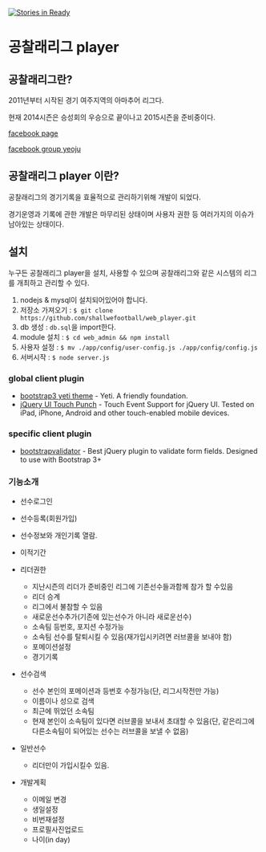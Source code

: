 [![Stories in Ready](https://badge.waffle.io/shallwefootball/web_player.png?label=ready&title=Ready)](https://waffle.io/shallwefootball/web_player)
# 공찰래리그 player

## 공찰래리그란?

2011년부터 시작된 경기 여주지역의 아마추어 리그다.

현재 2014시즌은 승성회의 우승으로 끝이나고 2015시즌을 준비중이다.

[facebook page](https://www.facebook.com/shallwefootball)

[facebook group yeoju](https://www.facebook.com/groups/shallwefootball.yeoju/)


## 공찰래리그 player 이란?
공찰래리그의 경기기록을 효율적으로 관리하기위해 개발이 되었다.

경기운영과 기록에 관한 개발은 마무리된 상태이며 사용자 권한 등 여러가지의 이슈가 남아있는 상태이다.

## 설치

누구든 공찰래리그 player을 설치, 사용할 수 있으며 공찰래리그와 같은 시스템의 리그를 개최하고 관리할 수 있다.

1. nodejs & mysql이 설치되어있어야 합니다.
2. 저장소 가져오기 : `$ git clone https://github.com/shallwefootball/web_player.git`
3. db 생성 : `db.sql`을 import한다.
4. module 설치 : `$ cd web_admin && npm install`
5. 사용자 설정 : `$ mv ./app/config/user-config.js ./app/config/config.js`
6. 서버시작 : `$ node server.js`


### global client plugin
- [bootstrap3 yeti theme](http://bootswatch.com/yeti/) - Yeti. A friendly foundation.
- [jQuery UI Touch Punch](http://touchpunch.furf.com/) - Touch Event Support for jQuery UI. Tested on iPad, iPhone, Android and other touch-enabled mobile devices.

### specific client plugin
- [bootstrapvalidator](http://bootstrapvalidator.com/) - Best jQuery plugin to validate form fields. Designed to use with Bootstrap 3+


### 기능소개
- 선수로그인
- 선수등록(회원가입)
- 선수정보와 개인기록 열람.
- 이적기간

- 리더권한
	- 지난시즌의 리더가 준비중인 리그에 기존선수들과함께 참가 할 수있음
	- 리더 승계
	- 리그에서 불참할 수 있음
	- 새로운선수추가(기존에 있는선수가 아니라 새로운선수)
	- 소속팀 등번호, 포지션 수정가능
	- 소속팀 선수를 탈퇴시킬 수 있음(재가입시키려면 러브콜을 보내야 함)
	- 포메이션설정
	- 경기기록

- 선수검색
	- 선수 본인의 포메이션과 등번호 수정가능(단, 리그시작전만 가능)
	- 이름이나 성으로 검색
	- 최근에 뛰었던 소속팀
	- 현재 본인이 소속팀이 있다면 러브콜을 보내서 초대할 수 있음(단, 같은리그에 다른소속팀이 되어있는 선수는 러브콜을 보낼 수 없음)

- 일반선수
	- 리더만이 가입시킬수 있음.

- 개발계획
	- 이메일 변경
	- 생일설정
	- 비번재설정
	- 프로필사진업로드
	- 나이(in day)





